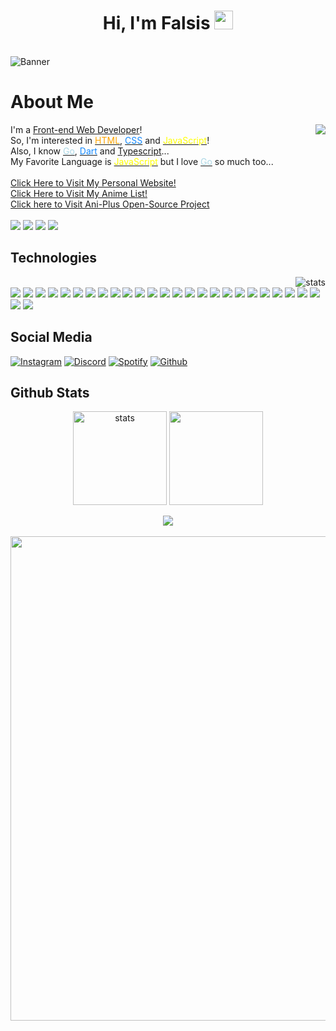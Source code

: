 <div class="Introduction" align="center"> 
<h1>Hi, I'm Falsis <img src="https://raw.githubusercontent.com/barbecue/barbecue/master/media/wave.gif" height="30" weight="30"></h1><br>
</div>
<img src="https://cdn.discordapp.com/attachments/775822548519616562/989798953107210300/20220624_104706.png" alt="Banner" align="center">
<h1> About Me </h1>
<a href="https://falsisdev.ga"><img align="right" src="https://lanyard-profile-readme.vercel.app/api/539843855567028227"></a>
<div class="about-me" align="left">
I'm a <a href="https://en.wikipedia.org/wiki/Front-end_web_development" class="Text-red-500"> Front-end Web Developer</a>!<br>
So, I'm interested in <a href="https://en.wikipedia.org/wiki/HTML" class="Text-red-500" title="Hyper Text Markup Language"> <font color="orange">HTML</font></a>, <a href="https://en.wikipedia.org/wiki/CSS" class="Text-red-500" title="Cascading Style Sheets"> <font color="#1589FF">CSS</font></a> and <a href="https://en.wikipedia.org/wiki/JavaScript" title="JavaScript" class="Text-red-500"> <font color="yellow">JavaScript</font></a>!<br>
Also, I know <a href="https://en.wikipedia.org/wiki/Go_(programming_language)" class="Text-red-500" title="The Go Programming Language"><font color="#add8e6">Go</font></a>, <a href="https://en.wikipedia.org/wiki/Dart_(programming_language)" class="Text-red-500" title="Python"><font color="#1589FF">Dart</font></a> and <a href="https://tr.wikipedia.org/wiki/Typescript" class="Text-red-500">Typescript</a>...<br>
My Favorite Language is <a href="https://en.wikipedia.org/wiki/JavaScript" title="JavaScript" class="Text-red-500"> <font color="yellow">JavaScript</font></a> but I love <a href="https://en.wikipedia.org/wiki/Go_(programming_language)" class="Text-red-500" title="The Go Programming Language"><font color="#add8e6">Go</font></a> so much too...<br></br>
<a href="https://falsis.ga/"> Click Here to Visit My Personal Website!</a><br>
<a href="https://github.com/falsisdev/falsisdev/blob/main/animes.md">Click Here to Visit My Anime List!</a><br>
<a href="https://github.com/ani-plus/website">Click here to Visit Ani-Plus Open-Source Project</a><br></br>
<a href="https://falsis.ga"><img src="https://img.shields.io/badge/os-Windows%2011-slateblue"></a> <a href="https://discord.com/users/539843855567028227"><img src="https://img.shields.io/badge/Falsis%230002-5865F2?style=flat&logo=discord&logoColor=white"></a> <a href="https://falsis.ga"><img src="https://img.shields.io/badge/Website-D14836?&color=57F287"></a> <a href="https://github.com/falsisdev"><img src="https://komarev.com/ghpvc/?username=falsisdev"></a>
</div>
<h2> Technologies </h2> 
<img align="right" src="https://github-readme-stats.vercel.app/api/top-langs/?username=falsisdev&theme=react&layout=compact" alt="stats"/>
<div class="technologies" align="left"><br>
<img src="https://img.shields.io/badge/HTML-323330?style=for-the-badge&logo=html5"> <img src="https://img.shields.io/badge/CSS-323330?style=for-the-badge&logo=css3&logoColor=2965f1"> <img src="https://img.shields.io/badge/TailwindCSS-323330?style=for-the-badge&logo=tailwindcss"> <img src="https://img.shields.io/badge/JavaScript-323330?style=for-the-badge&logo=javascript"> <img src="https://img.shields.io/badge/Nodejs-323330?style=for-the-badge&logo=node.js"> <img src="https://img.shields.io/badge/NPM-323330?style=for-the-badge&logo=npm"> <img src="https://img.shields.io/badge/Yarn-323330?style=for-the-badge&logo=yarn"> <img src="https://img.shields.io/badge/TypeScript-323330?style=for-the-badge&logo=typescript"> <img src="https://img.shields.io/badge/Vuejs-323330?style=for-the-badge&logo=vue.js"> <img src="https://img.shields.io/badge/Nuxtjs-323330?style=for-the-badge&logo=nuxt.js"> <img src="https://img.shields.io/badge/ReactNative-323330?style=for-the-badge&logo=react"> <img src="https://img.shields.io/badge/Express-323330?style=for-the-badge&logo=express"> <img src="https://img.shields.io/badge/Fastify-323330?style=for-the-badge&logo=fastify"> <img src="https://img.shields.io/badge/Dart-323330?style=for-the-badge&logo=dart&logoColor=blue"> <img src="https://img.shields.io/badge/Flutter-323330?style=for-the-badge&logo=flutter&logoColor=cyan"> <img src="https://img.shields.io/badge/GO-323330?style=for-the-badge&logo=go"> <img src="https://img.shields.io/badge/GIT-323330?style=for-the-badge&logo=git"> <img src="https://img.shields.io/badge/Github-323330?style=for-the-badge&logo=github"> <img src="https://img.shields.io/badge/Discord-323330?style=for-the-badge&logo=discord"> <img src="https://img.shields.io/badge/Spotify-323330?style=for-the-badge&logo=spotify"> <img src="https://img.shields.io/badge/Crunchyroll-323330?style=for-the-badge&logo=crunchyroll"> <img src="https://img.shields.io/badge/Visual%20Studio%20Code-323330?style=for-the-badge&logo=visualstudiocode&logoColor=blue"> <img src="https://img.shields.io/badge/Atom-323330?style=for-the-badge&logo=atom"> <img src="https://img.shields.io/badge/Sublime%20Text-323330?style=for-the-badge&logo=sublimetext"> <img src="https://img.shields.io/badge/Firefox-323330?style=for-the-badge&logo=firefox"> <img src="https://img.shields.io/badge/Vivaldi-323330?style=for-the-badge&logo=vivaldi"> <img src="https://img.shields.io/badge/Windows%2011-323330?style=for-the-badge&logo=windows&logoColor=blue">
</div>
<div class="social">
 <h2> Social Media </h2> 
 <a href="https://instagram.com/falsisdev"><img src="https://img.shields.io/badge/falsisdev-323330.svg?&style=for-the-badge&logo=instagram&logoColor=white" alt="Instagram"></a> <a href="https://discord.com/users/539843855567028227"><img src="https://img.shields.io/badge/Falsis%20-323330.svg?&style=for-the-badge&logo=discord&logoColor=white" alt="Discord"></a> <a href="https://open.spotify.com/user/315l5ib3a4fd2obidm76lipspxji?si=0dbe8cea814847f9"><img src="https://img.shields.io/badge/Falsis%20-323330.svg?&style=for-the-badge&logo=spotify&logoColor=white" alt="Spotify"></a> <a href="https://github.com/falsisdev"><img src="https://img.shields.io/badge/FalsisDev%20-323330.svg?&style=for-the-badge&logo=github&logoColor=white" alt="Github"></a>
 </div>
 <h2> Github Stats </h2>
<div class="stats" align="center"> 
<a href="https://github.com/falsisdev"><img align="center" src="https://github-readme-stats.vercel.app/api?username=falsisdev&show_icons=true&theme=react" width="%100" height="150px" alt="stats"/></a>
<a href="https://falsis.ga"><img align="center" src="[https://github-readme-streak-stats.herokuapp.com/?user=falsisdev&theme=react](https://github-profile-trophy.vercel.app/?username=falsisdev&theme=onedark&column=7)" width="%100" height="150px"/></a><br><br>
<a href="https://falsis.ga"><img align="center" src="https://github-profile-trophy.vercel.app/?username=falsisdev&theme=discord&column=7&no-frame=true"></a><br><br>
<a href="https://github.com/falsisdev"><img align="center" width="775" src="https://activity-graph.herokuapp.com/graph?username=falsisdev&bg_color=0D1117&color=5BCDEC&line=5BCDEC&point=FFFFFF&hide_border=true"></a>
</div>
